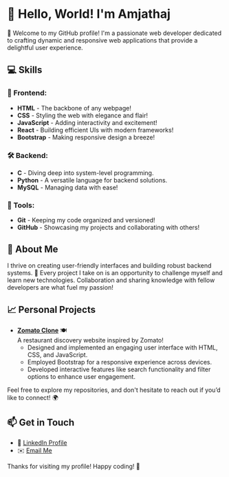 # 👋 Hello, World! I'm Amjathaj

🌟 Welcome to my GitHub profile! I'm a passionate web developer dedicated to crafting dynamic and responsive web applications that provide a delightful user experience. 

## 💻 Skills

### 🎨 Frontend:
- **HTML** - The backbone of any webpage! 
- **CSS** - Styling the web with elegance and flair!
- **JavaScript** - Adding interactivity and excitement!
- **React** - Building efficient UIs with modern frameworks!
- **Bootstrap** - Making responsive design a breeze!

### 🛠️ Backend:
- **C** - Diving deep into system-level programming.
- **Python** - A versatile language for backend solutions.
- **MySQL** - Managing data with ease!

### 🔧 Tools:
- **Git** - Keeping my code organized and versioned!
- **GitHub** - Showcasing my projects and collaborating with others!

## 🚀 About Me

I thrive on creating user-friendly interfaces and building robust backend systems. 🌈 Every project I take on is an opportunity to challenge myself and learn new technologies. Collaboration and sharing knowledge with fellow developers are what fuel my passion!

## 📈 Personal Projects

- **[Zomato Clone](https://amjathaj.github.io/zomato/)** 🍽️  
  A restaurant discovery website inspired by Zomato!  
  - Designed and implemented an engaging user interface with HTML, CSS, and JavaScript.  
  - Employed Bootstrap for a responsive experience across devices.  
  - Developed interactive features like search functionality and filter options to enhance user engagement.  

Feel free to explore my repositories, and don't hesitate to reach out if you’d like to connect! 🌍

## 📫 Get in Touch

- 💼 [LinkedIn Profile](https://www.linkedin.com/in/amjathaj)  
- ✉️ [Email Me](mailto:your-amjathaj2002gmail.com)

Thanks for visiting my profile! Happy coding! 🎉

<!---
Amjathaj/Amjathaj is a ✨ special ✨ repository because its `README.md` (this file) appears on your GitHub profile.
You can click the Preview link to take a look at your changes.
--->
